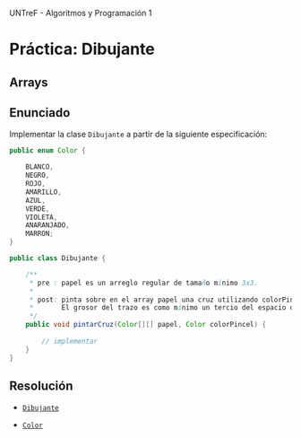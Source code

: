 UNTreF - Algoritmos y Programación 1

# Práctica: Dibujante

## Arrays

## Enunciado

Implementar la clase `Dibujante` a partir de la siguiente especificación:


```java
public enum Color {

    BLANCO, 
    NEGRO, 
    ROJO, 
    AMARILLO, 
    AZUL, 
    VERDE, 
    VIOLETA, 
    ANARANJADO, 
    MARRON;
}

public class Dibujante {

    /**
     * pre : papel es un arreglo regular de tamaño mínimo 3x3.
     *
     * post: pinta sobre en el array papel una cruz utilizando colorPincel.
     *       El grosor del trazo es como mínimo un tercio del espacio disponible.
     */
    public void pintarCruz(Color[][] papel, Color colorPincel) {
    
    	// implementar
    }
}

```

## Resolución

 * [`Dibujante`](src/Dibujante.java)
 
 * [`Color`](src/Color.java)
 


